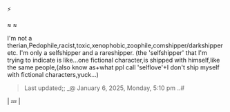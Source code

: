 ⚡

≈ ≈

I'm not a therian,Pedophile,racist,toxic,xenophobic,zoophile,comshipper/darkshipper etc. I'm only a selfshipper and a rareshipper. (the 'selfshipper' that I'm trying to indicate is like...one fictional character,is shipped with himself,like the same people,(also know as+what ppl call 'selflove'+I don't ship myself with fictional characters,yuck...)

>Last updated;; _@ January 6, 2025, Monday, 5:10 pm ..#

| 💤 |